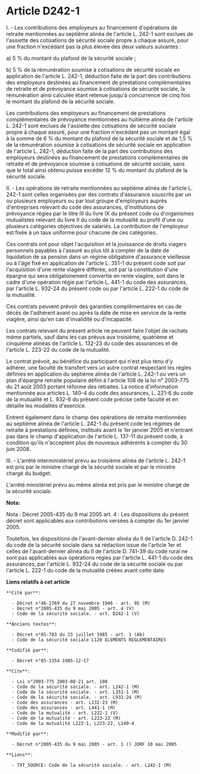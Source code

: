 # Article D242-1

I. - Les contributions des employeurs au financement d'opérations de retraite mentionnées au septième alinéa de l'article L.
242-1 sont exclues de l'assiette des cotisations de sécurité sociale propre à chaque assuré, pour une fraction n'excédant pas
la plus élevée des deux valeurs suivantes :

a) 5 % du montant du plafond de la sécurité sociale ;

b) 5 % de la rémunération soumise à cotisations de sécurité sociale en application de l'article L. 242-1, déduction faite de
la part des contributions des employeurs destinées au financement de prestations complémentaires de retraite et de prévoyance
soumise à cotisations de sécurité sociale, la rémunération ainsi calculée étant retenue jusqu'à concurrence de cinq fois le
montant du plafond de la sécurité sociale.

Les contributions des employeurs au financement de prestations complémentaires de prévoyance mentionnées au huitième alinéa
de l'article L. 242-1 sont exclues de l'assiette des cotisations de sécurité sociale propre à chaque assuré, pour une
fraction n'excédant pas un montant égal à la somme de 6 % du montant du plafond de la sécurité sociale et de 1,5 % de la
rémunération soumise à cotisations de sécurité sociale en application de l'article L. 242-1, déduction faite de la part des
contributions des employeurs destinées au financement de prestations complémentaires de retraite et de prévoyance soumise à
cotisations de sécurité sociale, sans que le total ainsi obtenu puisse excéder 12 % du montant du plafond de la sécurité
sociale.

II. - Les opérations de retraite mentionnées au septième alinéa de l'article L. 242-1 sont celles organisées par des contrats
d'assurance souscrits par un ou plusieurs employeurs ou par tout groupe d'employeurs auprès d'entreprises relevant du code
des assurances, d'institutions de prévoyance régies par le titre III du livre IX du présent code ou d'organismes mutualistes
relevant du livre II du code de la mutualité au profit d'une ou plusieurs catégories objectives de salariés. La contribution
de l'employeur est fixée à un taux uniforme pour chacune de ces catégories.

Ces contrats ont pour objet l'acquisition et la jouissance de droits viagers personnels payables à l'assuré au plus tôt à
compter de la date de liquidation de sa pension dans un régime obligatoire d'assurance vieillesse ou à l'âge fixé en
application de l'article L. 351-1 du présent code soit par l'acquisition d'une rente viagère différée, soit par la
constitution d'une épargne qui sera obligatoirement convertie en rente viagère, soit dans le cadre d'une opération régie par
l'article L. 441-1 du code des assurances, par l'article L. 932-24 du présent code ou par l'article L. 222-1 du code de la
mutualité.

Ces contrats peuvent prévoir des garanties complémentaires en cas de décès de l'adhérent avant ou après la date de mise en
service de la rente viagère, ainsi qu'en cas d'invalidité ou d'incapacité.

Les contrats relevant du présent article ne peuvent faire l'objet de rachats même partiels, sauf dans les cas prévus aux
troisième, quatrième et cinquième alinéas de l'article L. 132-23 du code des assurances et de l'article L. 223-22 du code de
la mutualité.

Le contrat prévoit, au bénéfice du participant qui n'est plus tenu d'y adhérer, une faculté de transfert vers un autre
contrat respectant les règles définies en application du septième alinéa de l'article L. 242-1 ou vers un plan d'épargne
retraite populaire défini à l'article 108 de la loi n° 2003-775 du 21 août 2003 portant réforme des retraites. La notice
d'information mentionnée aux articles L. 140-4 du code des assurances, L. 221-6 du code de la mutualité et L. 932-6 du
présent code précise cette faculté et en détaille les modalités d'exercice.

Entrent également dans le champ des opérations de retraite mentionnées au septième alinéa de l'article L. 242-1 du présent
code les régimes de retraite à prestations définies, institués avant le 1er janvier 2005 et n'entrant pas dans le champ
d'application de l'article L. 137-11 du présent code, à condition qu'ils n'acceptent plus de nouveaux adhérents à compter du
30 juin 2008.

III. - L'arrêté interministériel prévu au troisième alinéa de l'article L. 242-1 est pris par le ministre chargé de la
sécurité sociale et par le ministre chargé du budget.

L'arrêté ministériel prévu au même alinéa est pris par le ministre chargé de la sécurité sociale.

**Nota:**

Nota : Décret 2005-435 du 9 mai 2005 art. 4 : Les dispositions du présent décret sont applicables aux contributions versées à
compter du 1er janvier 2005.

Toutefois, les dispositions de l'avant-dernier alinéa du II de l'article D. 242-1 du code de la sécurité sociale dans sa
rédaction issue de l'article 1er et celles de l'avant-dernier alinéa du II de l'article D. 741-39 du code rural ne sont pas
applicables aux opérations régies par l'article L. 441-1 du code des assurances, par l'article L. 932-24 du code de la
sécurité sociale ou par l'article L. 222-1 du code de la mutualité créées avant cette date.

**Liens relatifs à cet article**

	**Cité par**:

	  - Décret n°46-2769 du 27 novembre 1946 - art. 95 (M)
	  - Décret n°2005-435 du 9 mai 2005 - art. 4 (V)
	  - Code de la sécurité sociale. - art. D242-1 (V)

	**Anciens textes**:

	  - Décret n°85-783 du 23 juillet 1985 - art. 1 (Ab)
	  - Code de la sécurité sociale L120 ELEMENTS REGLEMENTAIRES

	**Codifié par**:

	  - Décret n°85-1354 1985-12-17

	**Cite**:

	  - Loi n°2003-775 2003-08-21 art. 108
	  - Code de la sécurité sociale. - art. L242-1 (M)
	  - Code de la sécurité sociale. - art. L351-1 (M)
	  - Code de la sécurité sociale. - art. L932-24 (M)
	  - Code des assurances - art. L132-23 (M)
	  - Code des assurances - art. L441-1 (M)
	  - Code de la mutualité - art. L222-1 (V)
	  - Code de la mutualité - art. L223-22 (M)
	  - Code de la mutualité L222-1, L223-22, L140-4

	**Modifié par**:

	  - Décret n°2005-435 du 9 mai 2005 - art. 1 () JORF 10 mai 2005

	**Liens**:

	  - TXT_SOURCE: Code de la sécurité sociale. - art. L242-1 (M)
